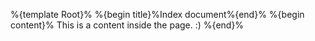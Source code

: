 %{template Root}%
%{begin title}%Index document%{end}%
%{begin content}%
    This is a content inside the page. :)
%{end}%
